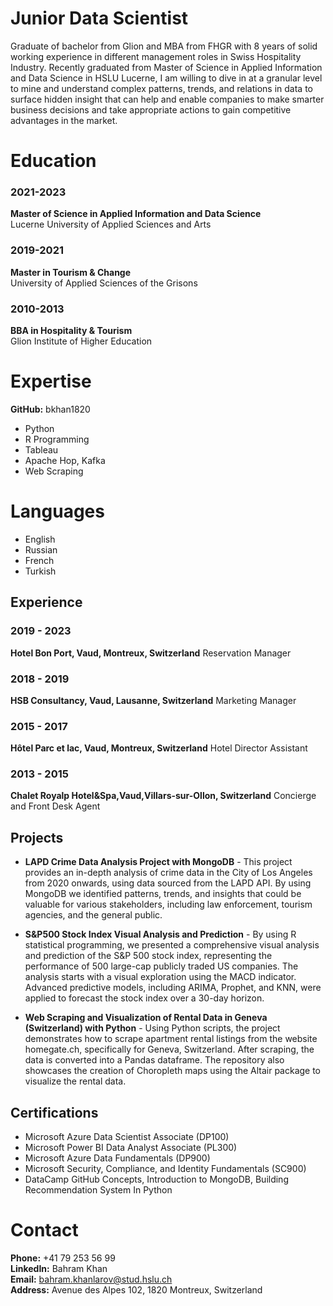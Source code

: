 # Junior Data Scientist

Graduate of bachelor from Glion and MBA from FHGR with 8 years of solid working experience in different management roles in Swiss Hospitality Industry. Recently graduated from Master of Science in Applied Information and Data Science in HSLU Lucerne, I am willing to dive in at a granular level to mine and understand complex patterns, trends, and relations in data to surface hidden insight that can help and enable companies to make smarter business decisions and take appropriate actions to gain competitive advantages in the market.


# Education

### 2021-2023
**Master of Science in Applied Information and Data Science**  
Lucerne University of Applied Sciences and Arts

### 2019-2021
**Master in Tourism & Change**  
University of Applied Sciences of the Grisons

### 2010-2013
**BBA in Hospitality & Tourism**  
Glion Institute of Higher Education

# Expertise
**GitHub:** bkhan1820  
- Python
- R Programming
- Tableau
- Apache Hop, Kafka
- Web Scraping

# Languages
- English
- Russian
- French
- Turkish


## Experience
### 2019 - 2023
**Hotel Bon Port, Vaud, Montreux, Switzerland**
Reservation Manager

### 2018 - 2019
**HSB Consultancy, Vaud, Lausanne, Switzerland**
Marketing Manager

### 2015 - 2017
**Hôtel Parc et lac, Vaud, Montreux, Switzerland**
Hotel Director Assistant

### 2013 - 2015
**Chalet Royalp Hotel&Spa,Vaud,Villars-sur-Ollon, Switzerland**
Concierge and Front Desk Agent

## Projects
- **LAPD Crime Data Analysis Project with MongoDB** - This project provides an in-depth analysis of crime data in the City of Los Angeles from 2020 onwards, using data sourced from the LAPD API. By using MongoDB we identified patterns, trends, and insights that could be valuable for various stakeholders, including law enforcement, tourism agencies, and the general public.

- **S&P500 Stock Index Visual Analysis and Prediction** - By using R statistical programming, we presented a comprehensive visual analysis and prediction of the S&P 500 stock index, representing the performance of 500 large-cap publicly traded US companies. The analysis starts with a visual exploration using the MACD indicator. Advanced predictive models, including ARIMA, Prophet, and KNN, were applied to forecast the stock index over a 30-day horizon.

- **Web Scraping and Visualization of Rental Data in Geneva (Switzerland) with Python** - Using Python scripts, the project demonstrates how to scrape apartment rental listings from the website homegate.ch, specifically for Geneva, Switzerland. After scraping, the data is converted into a Pandas dataframe. The repository also showcases the creation of Choropleth maps using the Altair package to visualize the rental data.

## Certifications
- Microsoft Azure Data Scientist Associate (DP100)
- Microsoft Power BI Data Analyst Associate (PL300)
- Microsoft Azure Data Fundamentals (DP900)
- Microsoft Security, Compliance, and Identity Fundamentals (SC900)
- DataCamp GitHub Concepts, Introduction to MongoDB, Building Recommendation System In Python
  
 # Contact
**Phone:** +41 79 253 56 99  
**LinkedIn:** Bahram Khan  
**Email:** bahram.khanlarov@stud.hslu.ch  
**Address:** Avenue des Alpes 102, 1820 Montreux, Switzerland  



